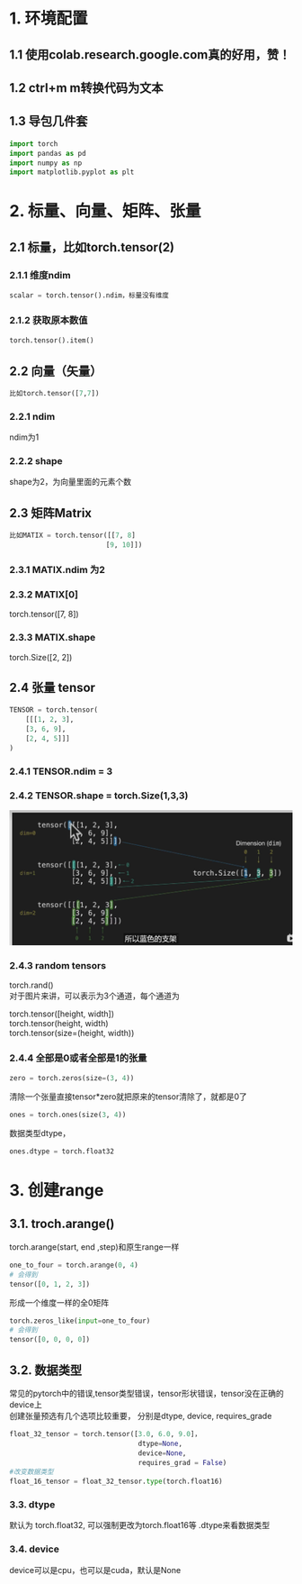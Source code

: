 

# 1. 环境配置  

## 1.1 使用colab.research.google.com真的好用，赞！  
## 1.2 ctrl+m m转换代码为文本  
## 1.3  导包几件套  
```python
import torch  
import pandas as pd  
import numpy as np  
import matplotlib.pyplot as plt  
```
# 2. 标量、向量、矩阵、张量  

## 2.1 标量，比如torch.tensor(2)  
### 2.1.1 维度ndim  
```python
scalar = torch.tensor().ndim，标量没有维度  
```
### 2.1.2 获取原本数值  
```python
torch.tensor().item()  
```
## 2.2 向量（矢量）
```python
比如torch.tensor([7,7])  
```
### 2.2.1 ndim  
ndim为1
### 2.2.2 shape
shape为2，为向量里面的元素个数  

## 2.3 矩阵Matrix
```python
比如MATIX = torch.tensor([[7, 8]  
                        [9, 10]])
```
### 2.3.1 MATIX.ndim 为2  
### 2.3.2 MATIX[0]
torch.tensor([7, 8])  
### 2.3.3 MATIX.shape 
torch.Size([2, 2])  

## 2.4 张量 tensor
```python
TENSOR = torch.tensor(  
    [[[1, 2, 3],  
    [3, 6, 9],  
    [2, 4, 5]]]  
)
```
### 2.4.1 TENSOR.ndim = 3
### 2.4.2 TENSOR.shape = torch.Size(1,3,3)
![alt text](image.png)
### 2.4.3 random tensors
torch.rand()  
对于图片来讲，可以表示为3个通道，每个通道为 

torch.tensor([height, width])  
torch.tensor(height, width)  
torch.tensor(size=(height, width))



### 2.4.4 全部是0或者全部是1的张量   
```python
zero = torch.zeros(size=(3, 4))  
```
清除一个张量直接tensor*zero就把原来的tensor清除了，就都是0了  
```python
ones = torch.ones(size(3, 4))
```
数据类型dtype，
```python   
ones.dtype = torch.float32
```
# 3. 创建range
## 3.1. troch.arange()  
torch.arange(start, end ,step)和原生range一样
```python
one_to_four = torch.arange(0, 4)
# 会得到
tensor([0, 1, 2, 3])
```
形成一个维度一样的全0矩阵
```python
torch.zeros_like(input=one_to_four)
# 会得到
tensor([0, 0, 0, 0])
```

## 3.2. 数据类型  
常见的pytorch中的错误,tensor类型错误，tensor形状错误，tensor没在正确的device上  
创建张量预选有几个选项比较重要， 分别是dtype, device, requires_grade
```python
float_32_tensor = torch.tensor([3.0, 6.0, 9.0]，
                                dtype=None,
                                device=None,
                                requires_grad = False)
#改变数据类型
float_16_tensor = float_32_tensor.type(torch.float16)                            
```
### 3.3. dtype
默认为 torch.float32, 可以强制更改为torch.float16等
.dtype来看数据类型

### 3.4. device
device可以是cpu，也可以是cuda，默认是None
